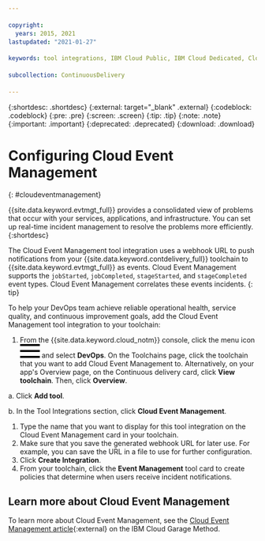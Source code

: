 ```yaml
---

copyright:
  years: 2015, 2021
lastupdated: "2021-01-27"

keywords: tool integrations, IBM Cloud Public, IBM Cloud Dedicated, Cloud Event Management

subcollection: ContinuousDelivery

---
```


{:shortdesc: .shortdesc}
{:external: target="_blank" .external}
{:codeblock: .codeblock}
{:pre: .pre}
{:screen: .screen}
{:tip: .tip}
{:note: .note}
{:important: .important}
{:deprecated: .deprecated}
{:download: .download}   

# Configuring Cloud Event Management
{: #cloudeventmanagement}

{{site.data.keyword.evtmgt_full}} provides a consolidated view of problems that occur with your services, applications, and infrastructure. You can set up real-time incident management to resolve the problems more efficiently.
{:shortdesc}

The Cloud Event Management tool integration uses a webhook URL to push notifications from your {{site.data.keyword.contdelivery_full}} toolchain to {{site.data.keyword.evtmgt_full}} as events. Cloud Event Management supports the `jobStarted`, `jobCompleted`, `stageStarted`, and `stageCompleted` event types. Cloud Event Management correlates these events incidents.
{: tip}

To help your DevOps team achieve reliable operational health, service quality, and continuous improvement goals, add the Cloud Event Management tool integration to your toolchain:

1. From the {{site.data.keyword.cloud_notm}} console, click the menu icon ![hamburger icon](images/icon_hamburger.svg) and select **DevOps**. On the Toolchains page, click the toolchain that you want to add Cloud Event Management to. Alternatively, on your app's Overview page, on the Continuous delivery card, click **View toolchain**. Then, click **Overview**.

 a. Click **Add tool**.

 b. In the Tool Integrations section, click **Cloud Event Management**.

1. Type the name that you want to display for this tool integration on the Cloud Event Management card in your toolchain.
1. Make sure that you save the generated webhook URL for later use. For example, you can save the URL in a file to use for further configuration.
1. Click **Create Integration**.
1. From your toolchain, click the **Event Management** tool card to create policies that determine when users receive incident notifications.

## Learn more about Cloud Event Management

To learn more about Cloud Event Management, see the [Cloud Event Management article](https://www.ibm.com/cloud/garage/content/manage/tool_cloud_event_mgt/){:external} on the IBM Cloud Garage Method.
